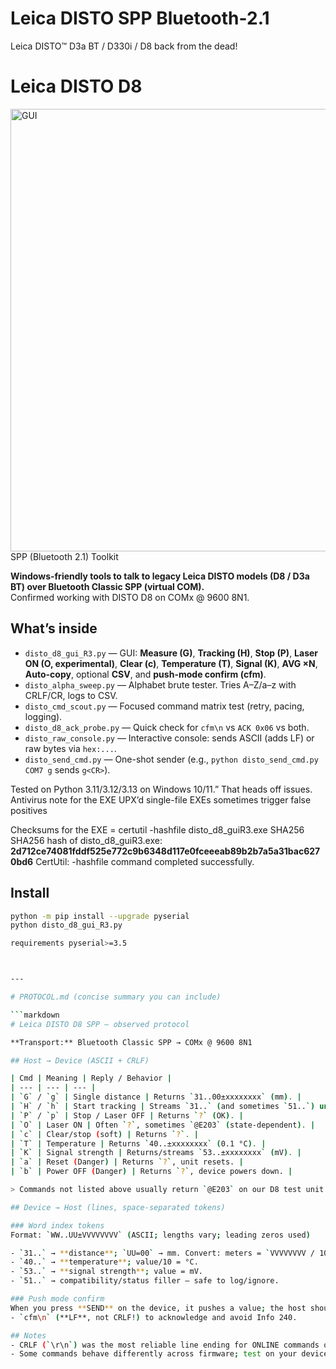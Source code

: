 # Leica DISTO SPP Bluetooth-2.1
Leica DISTO™ D3a BT / D330i / D8 back from the dead!

# Leica DISTO D8
<img width="1037" height="708" alt="GUI" src="https://github.com/user-attachments/assets/649761e4-90bd-4678-b6ec-fc553eda6419" />
SPP (Bluetooth 2.1) Toolkit

**Windows-friendly tools to talk to legacy Leica DISTO models (D8 / D3a BT) over Bluetooth Classic SPP (virtual COM).**  
Confirmed working with DISTO D8 on COMx @ 9600 8N1.

## What’s inside

- `disto_d8_gui_R3.py` — GUI: **Measure (G)**, **Tracking (H)**, **Stop (P)**, **Laser ON (O, experimental)**, **Clear (c)**, **Temperature (T)**, **Signal (K)**, **AVG ×N**, **Auto-copy**, optional **CSV**, and **push-mode confirm (cfm)**.
- `disto_alpha_sweep.py` — Alphabet brute tester. Tries A–Z/a–z with CRLF/CR, logs to CSV.
- `disto_cmd_scout.py` — Focused command matrix test (retry, pacing, logging).
- `disto_d8_ack_probe.py` — Quick check for `cfm\n` vs `ACK 0x06` vs both.
- `disto_raw_console.py` — Interactive console: sends ASCII (adds LF) or raw bytes via `hex:...`.
- `disto_send_cmd.py` — One-shot sender (e.g., `python disto_send_cmd.py COM7 g` sends `g<CR>`).

Tested on Python 3.11/3.12/3.13 on Windows 10/11.” That heads off issues.
Antivirus note for the EXE
UPX’d single-file EXEs sometimes trigger false positives

Checksums for the EXE = certutil -hashfile disto_d8_guiR3.exe SHA256
SHA256 hash of disto_d8_guiR3.exe:
**2d712ce74081fddf525e772c9b6348d117e0fceeeab89b2b7a5a31bac6270bd6**
CertUtil: -hashfile command completed successfully.

## Install

```bash
python -m pip install --upgrade pyserial
python disto_d8_gui_R3.py

requirements pyserial>=3.5



---

# PROTOCOL.md (concise summary you can include)

```markdown
# Leica DISTO D8 SPP — observed protocol

**Transport:** Bluetooth Classic SPP → COMx @ 9600 8N1

## Host → Device (ASCII + CRLF)

| Cmd | Meaning | Reply / Behavior |
| --- | --- | --- |
| `G` / `g` | Single distance | Returns `31..00±xxxxxxxx` (mm). |
| `H` / `h` | Start tracking | Streams `31..` (and sometimes `51..`) until stopped. |
| `P` / `p` | Stop / Laser OFF | Returns `?` (OK). |
| `O` | Laser ON | Often `?`, sometimes `@E203` (state-dependent). |
| `c` | Clear/stop (soft) | Returns `?`. |
| `T` | Temperature | Returns `40..±xxxxxxxx` (0.1 °C). |
| `K` | Signal strength | Returns/streams `53..±xxxxxxxx` (mV). |
| `a` | Reset (Danger) | Returns `?`, unit resets. |
| `b` | Power OFF (Danger) | Returns `?`, device powers down. |

> Commands not listed above usually return `@E203` on our D8 test unit.

## Device → Host (lines, space-separated tokens)

### Word index tokens
Format: `WW..UU±VVVVVVVV` (ASCII; lengths vary; leading zeros used)

- `31..` → **distance**; `UU=00` → mm. Convert: meters = `VVVVVVVV / 1000`.
- `40..` → **temperature**; value/10 = °C.
- `53..` → **signal strength**; value = mV.
- `51..` → compatibility/status filler — safe to log/ignore.

### Push mode confirm
When you press **SEND** on the device, it pushes a value; the host should reply:
- `cfm\n` (**LF**, not CRLF!) to acknowledge and avoid Info 240.

## Notes
- CRLF (`\r\n`) was the most reliable line ending for ONLINE commands on our unit.
- Some commands behave differently across firmware; test on your device.
